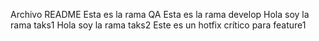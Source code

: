 Archivo README
Esta es la rama QA
Esta es la rama develop
Hola soy la rama taks1
Hola soy la rama taks2
Este es un hotfix crítico para feature1